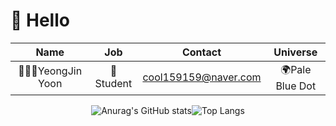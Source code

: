 # 🌅 Hello  

<div align="center"> 
 
| Name | Job | Contact | Universe |  
|:---:|:---:|:---:|:---:|
🙅🏻‍♂️YeongJin Yoon|🌱Student|cool159159@naver.com|🌍Pale Blue Dot| 

![Anurag's GitHub stats](https://github-readme-stats.vercel.app/api?username=Y20221113&show_icons=true&theme=vue)![Top Langs](https://github-readme-stats-sigma-five.vercel.app/api/top-langs/?username=Y20221113&layout=compact&theme=vue)
</div>
 

